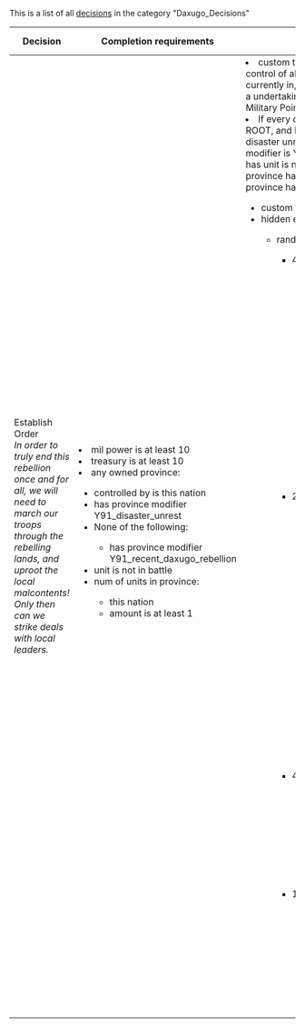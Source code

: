This is a list of all [decisions](decisions.md) in the category "Daxugo_Decisions"

| Decision | Completion requirements | Effects | Requirements to appear |
| ----- | ------ | ----- | ------ |
| <a name="daxugo_establish_order_decision">Establish Order</a><br />*In order to truly end this rebellion once and for all, we will need to march our troops through the rebelling lands, and uproot the local malcontents! Only then can we strike deals with local leaders.* | <li>mil power is at least 10</li><li>treasury is at least 10</li><li>any owned province:</li><ul><li>controlled by is this nation</li><li>has province modifier Y91_disaster_unrest</li><li>None of the following:</li><ul><li>has province modifier Y91_recent_daxugo_rebellion</li></ul><li>unit is not in battle</li><li>num of units in province:</li><ul><li>this nation</li><li>amount is at least 1</li></ul></ul> | <li>custom tooltip = We will try to establish control of all the provinces our armies are currently in, which might result in battles. Such a undertaking will cost 10 Crowns and 10 Military Points per province.</li><li>If every owned province has controlled by is ROOT, and  has province modifier is Y91 disaster unrest, and does not have province modifier is Y91 recent daxugo rebellion; and  has unit is not in battle, and  has num of units in province has who is ROOT, and num of units in province has amount is 1:</li><ul><li>custom tooltip = Y91_province_provoke_tt</li><li>hidden effect:</li><ul><li>random list:</li><ul><li>40:</li><ul><li>modifier:</li><ul><li>factor = 0</li><li>NOT:</li><ul><li>can spawn rebels = nationalist_rebels</li></ul></ul><li>ROOT:</li><ul><li>add mil power = -10</li><li>add treasury = -10</li></ul><li>add province modifier:</li><ul><li>name = Y91_recent_daxugo_rebellion</li><li>duration = 7300</li></ul><li>spawn rebels:</li><ul><li>size = 1</li><li>type = nationalist_rebels</li></ul></ul><li>20:</li><ul><li>modifier:</li><ul><li>factor = 10000</li><li>has terrain = city_terrain</li></ul><li>modifier:</li><ul><li>factor = 0</li><li>NOT:</li><ul><li>can spawn rebels = nationalist_rebels</li></ul></ul><li>ROOT:</li><ul><li>add mil power = -10</li><li>add treasury = -10</li></ul><li>add province modifier:</li><ul><li>name = Y91_recent_daxugo_rebellion</li><li>duration = 7300</li></ul><li>spawn rebels:</li><ul><li>size = 5</li><li>type = nationalist_rebels</li></ul></ul><li>40:</li><ul><li>ROOT:</li><ul><li>add mil power = -10</li><li>add treasury = -10</li></ul><li>add province modifier:</li><ul><li>name = Y91_recent_daxugo_rebellion</li><li>duration = 7300</li></ul></ul><li>1:</li><ul><li>ROOT:</li><ul><li>add mil power = -10</li><li>add treasury = -10</li></ul><li>add province modifier:</li><ul><li>name = Y91_recent_daxugo_rebellion</li><li>duration = 7300</li></ul></ul></ul></ul></ul> | <li>Country is Y98</li><li>has disaster daxugo_rebellions</li> |
